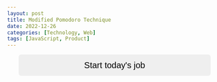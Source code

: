 ```yaml
---
layout: post
title: Modified Pomodoro Technique
date: 2022-12-26
categories: [Technology, Web]
tags: [JavaScript, Product]
---
```


<audio id="audio"></audio>

<div id="prompt">
<input id="start" type="button" value="Start today's job" onclick="start()">
</div>

<div id="timer_main">
<div id="task">
<input id="task_input" type="text" placeholder="Type your task">
</div>

<div id="buttons">
<input id="switch_mode_button" type="button" value="Start working" onclick="switchMode()">
<input id="take_lunch_button" type="button" value="Take a 30 min break" onclick="takeLunch()">
</div>

<div id="forms">
<h2>Work Block Timer</h2>
<form name="work_timer">
<input type="number" value=0 readonly>:<input type="number" value=25 readonly>:<input type="number" value=0 readonly>
</form>

<h2>Break Timer</h2>
<form name="break_timer">
<input type="number" value=0 readonly>:<input type="number" value=5 readonly>:<input type="number" value=0 readonly>
</form>

<h2>Total Working Time</h2>
<form name="total_working_timer">
<input type="number" value=0 readonly>:<input type="number" value=0 readonly>:<input type="number" value=0 readonly>
</form>
</div>

<div id="long_break_timer">
<h2>Long Break Timer</h2>
<form name="long_break_timer">
<input type="number" value=5 readonly>:<input type="number" value=0 readonly>:<input type="number" value=0 readonly>
</form>
</div>

<div id="history">
<h2>History</h2>
</div>
<div class="table-wrapper"><table id="history_table">
  <tbody>
  </tbody>
</table></div>
</div>

<div id="summary">
<div id="summary_header">
<!-- <h2>Summary <button id="copy"><i class="far fa-clipboard"></i></button></h2> -->
</div>
<input id="summarize" type="button" value="Summerize" onclick="summerize()">
</div>
<div class="table-wrapper" id="summary_table_wrapper"><table id="summary_table">
  <!-- <thead><tr><th>Start Date</th><td class="task_name">Job Name</td><td>Work</td><td>Break</td></tr></thead> -->
  <tbody>
  <tr><th>Start Date</th><td class="task_name">Job Name</td><td>Work</td><td>Break</td></tr>
  </tbody>
</table></div>

<script type="text/javascript" src="./assets/js/timer.js"></script>

<style>
#prompt, #task, #buttons, #history, #summary {
  text-align: center;
}

#timer_main, #long_break_timer, #summary {
  display: none;
}

#summary_table_wrapper {
  visibility: hidden;
}

#forms {
  margin-top: 20px;
  text-align: center;
}

#start {
  /* font-size: 2vmax; */
  font-size: 20px;
  width: 450px;
  height: 50px;
  /* padding: 10px; */
  border-radius: 6px;
}

#copy {
  background: none;
  border: none;
  color: gray;
  font-size: 90%;
}

form {
  font-size: 5vmax;
  color: gray;
}

input {
  border: none;
}

input[type="text"] {
  min-width: 75%;
  max-width: 90%;
  margin-right: 20px;
  margin-left: 20px;
  font-size: 20px;
  background: none;
  text-align: center;
  border: 1px solid #aaa;
  margin-bottom: 40px;
  border-radius:6px;
  height: 50px;
}

input:focus, button:focus {
  outline: none;
}

input[type="text"]:focus::placeholder{
  opacity: 0;
}

input[type="number"] {
  width: 28%;
  background: none;
  font-size: 4vmax;
  text-align: center;
}

input[type="button"] {
  font-size: 20px;
  height: 50px;
  width: 300px;
  max-width: 90%;
  margin-right: 20px;
  margin-left: 20px;
  margin-bottom: 20px;
  border-radius: 6px;
}

.task_name {
  width: 50%;
}

table th {
  padding-left: 10px;
  width: 23%;
}

table {
  word-wrap: break-word;
  margin-top: 20px;
  margin-left: auto;
  margin-right: auto;
  width: 90%;
}

.table-wrapper>table tbody tr td{
  white-space: normal;
}

@media (min-width: 520px) {
  table {
    table-layout: fixed;
  }
}

</style>
